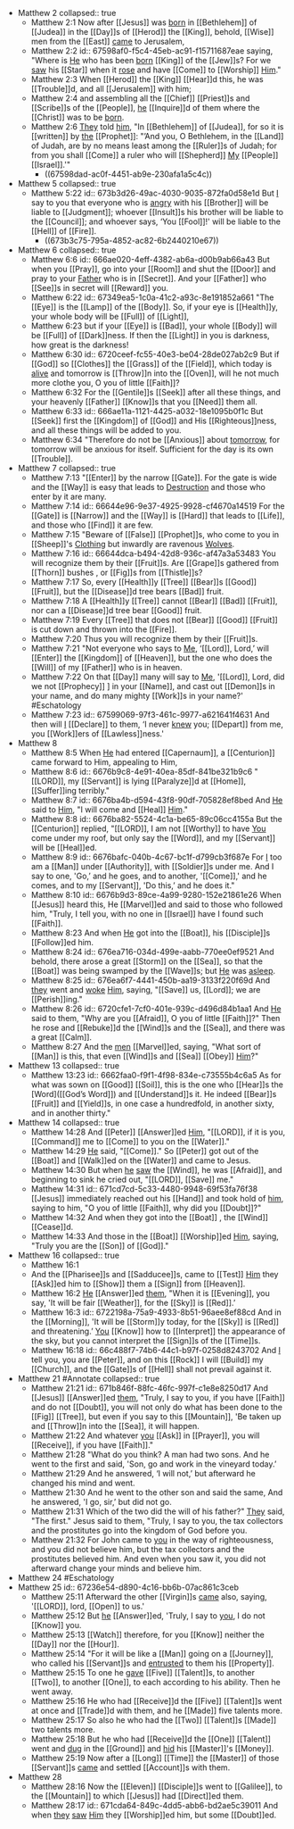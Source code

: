 - Matthew 2
  collapsed:: true
	- Matthew 2:1
	  Now after [[Jesus]] was [born]([[Birth]]) in [[Bethlehem]] of [[Judea]] in the [[Day]]s of [[Herod]] the [[King]], behold, [[Wise]] men from the [[East]] [came]([[Come]]) to Jerusalem,
	- Matthew 2:2
	  id:: 67598af0-f5c4-45eb-ac91-f15711687eae
	  saying, "Where is [He]([[Jesus]]) who has been [born]([[Birth]]) [[King]] of the [[Jew]]s? For we [saw]([[See]]) his [[Star]] when it [rose]([[Rise]]) and have [[Come]] to [[Worship]] [Him]([[Christ]])."
	- Matthew 2:3
	  When [[Herod]] the [[King]] [[Hear]]d this, he was [[Trouble]]d, and all [[Jerusalem]] with him;
	- Matthew 2:4
	  and assembling all the [[Chief]] [[Priest]]s and [[Scribe]]s of the [[People]], [he]([[Herod]]) [[Inquire]]d of them where the [[Christ]] was to be [born]([[Christ]]).
	- Matthew 2:6
	  [They]([[Priest]]) told [him]([[Herod]]), "In [[Bethlehem]] of [[Judea]], for so it is [[written]] by [the]([[Micah]]) [[Prophet]]:
	  "’And you, O Bethlehem, in the [[Land]] of Judah,
	  are by no means least among the [[Ruler]]s of Judah;
	  for from you shall [[Come]] a ruler
	  who will [[Shepherd]] [My]([[God]]) [[People]] [[Israel]].'"
		- ((67598dad-ac0f-4451-ab9e-230afa1a5c4c))
- Matthew 5
  collapsed:: true
	- Matthew 5:22
	  id:: 673b3d26-49ac-4030-9035-872fa0d58e1d
	  But [I]([[Jesus]]) say to you that everyone who is [angry]([[Anger]]) with his [[Brother]] will be liable to [[Judgment]]; whoever [[Insult]]s his brother will be liable to the [[Council]]; and whoever says, ‘You [[Fool]]!' will be liable to the [[Hell]] of [[Fire]].
		- ((673b3c75-795a-4852-ac82-6b2440210e67))
- Matthew 6
  collapsed:: true
	- Matthew 6:6
	  id:: 666ae020-4eff-4382-ab6a-d00b9ab66a43
	  But when you [[Pray]], go into your [[Room]] and shut the [[Door]] and pray to your [Father]([[God]]) who is in [[Secret]]. And your [[Father]] who [[See]]s in secret will [[Reward]] you.
	- Matthew 6:22
	  id:: 67349ea5-1c0a-41c2-a93c-8e191852a661
	  "The [[Eye]] is the [[Lamp]] of the [[Body]]. So, if your eye is [[Health]]y, your whole body will be [[Full]] of [[Light]],
	- Matthew 6:23
	  but if your [[Eye]] is [[Bad]], your whole [[Body]] will be [[Full]] of [[Dark]]ness. If then the [[Light]] in you is darkness, how great is the darkness!
	- Matthew 6:30
	  id:: 6720ceef-fc55-40e3-be04-28de027ab2c9
	  But if [[God]] so [[Clothes]] the [[Grass]] of the [[Field]], which today is [alive]([[Life]]) and tomorrow is [[Throw]]n into the [[Oven]], will he not much more clothe you, O you of little [[Faith]]?
	- Matthew 6:32
	  For the [[Gentile]]s [[Seek]] after all these things, and your heavenly [[Father]] [[Know]]s that you [[Need]] them all.
	- Matthew 6:33 
	  id:: 666ae11a-1121-4425-a032-18e1095b0f1c
	  But [[Seek]] first the [[Kingdom]] of [[God]] and His [[Righteous]]ness, and all these things will be added to you.
	- Matthew 6:34
	  "Therefore do not be [[Anxious]] about [tomorrow]([[Future]]), for tomorrow will be anxious for itself. Sufficient for the day is its own [[Trouble]].
- Matthew 7
  collapsed:: true
	- Matthew 7:13
	  "[[Enter]] by the narrow [[Gate]]. For the gate is wide and the [[Way]] is easy that leads to [Destruction]([[Destroy]]) and those who enter by it are many.
	- Matthew 7:14
	  id:: 66644e96-9e37-4925-9928-cf4670a14519
	  For the [[Gate]] is [[Narrow]] and the [[Way]] is [[Hard]] that leads to [[Life]], and those who [[Find]] it are few.
	- Matthew 7:15
	  "Beware of [[False]] [[Prophet]]s, who come to you in [[Sheep]]'s [Clothing]([[Clothes]]) but inwardly are ravenous [Wolves]([[Wolf]]).
	- Matthew 7:16
	  id:: 66644dca-b494-42d8-936c-af47a3a53483
	  You will recognize them by their [[Fruit]]s. Are [[Grape]]s gathered from [[Thorn]] bushes , or [[Fig]]s from [[Thistle]]s?
	- Matthew 7:17
	  So, every [[Health]]y [[Tree]] [[Bear]]s [[Good]] [[Fruit]], but the [[Disease]]d tree bears [[Bad]] fruit.
	- Matthew 7:18
	  A [[Health]]y [[Tree]] cannot [[Bear]] [[Bad]] [[Fruit]], nor can a [[Disease]]d tree bear [[Good]] fruit.
	- Matthew 7:19
	  Every [[Tree]] that does not [[Bear]] [[Good]] [[Fruit]] is cut down and thrown into the [[Fire]].
	- Matthew 7:20
	  Thus you will recognize them by their [[Fruit]]s.
	- Matthew 7:21
	  "Not everyone who says to [Me]([[Jesus]]), ‘[[Lord]], Lord,’ will [[Enter]] the [[Kingdom]] of [[Heaven]], but the one who does the [[Will]] of my [[Father]] who is in heaven.
	- Matthew 7:22
	  On that [[Day]] many will say to [Me]([[Jesus]]), '[[Lord]], Lord, did we not [[Prophecy]] ] in your [[Name]], and cast out [[Demon]]s in your name, and do many mighty [[Work]]s in your name?' #Eschatology
	- Matthew 7:23
	  id:: 67599069-97f3-461c-9977-a621641f4631
	  And then will [I]([[Jesus]]) [[Declare]] to them, ‘I never [knew]([[Know]]) you; [[Depart]] from me, you [[Work]]ers of [[Lawless]]ness.'
- Matthew 8
	- Matthew 8:5
	  When [He]([[Jesus]]) had entered [[Capernaum]], a [[Centurion]] came forward to Him, appealing to Him,
	- Matthew 8:6
	  id:: 6676b9c8-4e91-40ea-85df-841be321b9c6
	  "[[LORD]], my [[Servant]] is lying [[Paralyze]]d at [[Home]], [[Suffer]]ing terribly."
	- Matthew 8:7
	  id:: 6676ba4b-d594-43f8-90df-705828ef8bed
	  And [He]([[Jesus]]) said to [Him]([[Centurion]]), "I will come and [[Heal]] [Him]([[Servant]])."
	- Matthew 8:8
	  id:: 6676ba82-5524-4c1a-be65-89c06cc4155a
	  But the [[Centurion]] replied, "[[LORD]], I am not [[Worthy]] to have [You]([[Jesus]]) come under my roof, but only say the [[Word]], and my [[Servant]] will be [[Heal]]ed.
	- Matthew 8:9
	  id:: 6676bafc-040b-4c67-bc1f-d799cb3f687e
	  For [I]([[Centurion]]) too am a [[Man]] under [[Authority]], with [[Soldier]]s under me. And I say to one, 'Go,’ and he goes, and to another, '[[Come]],' and he comes, and to my [[Servant]], 'Do this,’ and he does it."
	- Matthew 8:10
	  id:: 6676b9d3-89ce-4a99-9280-152e21861e26
	  When [[Jesus]] heard this, He [[Marvel]]ed and said to those who followed him, "Truly, I tell you, with no one in [[Israel]] have I found such [[Faith]].
	- Matthew 8:23
	  And when [He]([[Jesus]]) got into the [[Boat]], his [[Disciple]]s [[Follow]]ed him.
	- Matthew 8:24
	  id:: 676ea716-034d-499e-aabb-770ee0ef9521
	  And behold, there arose a great [[Storm]] on the [[Sea]], so that the [[Boat]] was being swamped by the [[Wave]]s; but [He]([[Jesus]]) was [asleep]([[Sleep]]).
	- Matthew 8:25
	  id:: 676ea6f7-4441-450b-aa19-3133f220f69d
	  And [they]([[Disciple]]) went and [woke]([[Awake]]) [Him]([[Jesus]]), saying, "[[Save]] us, [[Lord]]; we are [[Perish]]ing."
	- Matthew 8:26
	  id:: 6720cfe1-7cf0-401e-939c-d496d84b1aa1
	  And [He]([[Jesus]]) said to them, "Why are you [[Afraid]], O you of little [[Faith]]?" Then he rose and [[Rebuke]]d the [[Wind]]s and the [[Sea]], and there was a great [[Calm]].
	- Matthew 8:27
	  And the [men]([[Disciple]]) [[Marvel]]ed, saying, "What sort of [[Man]] is this, that even [[Wind]]s and [[Sea]] [[Obey]] [Him]([[Jesus]])?"
- Matthew 13
  collapsed:: true
	- Matthew 13:23
	  id:: 6662faa0-f9f1-4f98-834e-c73555b4c6a5
	  As for what was sown on [[Good]] [[Soil]], this is the one who [[Hear]]s the [Word]([[God’s Word]]) and [[Understand]]s it. He indeed [[Bear]]s [[Fruit]] and [[Yield]]s, in one case a hundredfold, in another sixty, and in another thirty."
- Matthew 14
  collapsed:: true
	- Matthew 14:28
	  And [[Peter]] [[Answer]]ed [Him]([[Jesus]]), "[[LORD]], if it is you, [[Command]] me to [[Come]] to you on the [[Water]]."
	- Matthew 14:29
	  [He]([[Jesus]]) said, "[[Come]]." So [[Peter]] got out of the [[Boat]] and [[Walk]]ed on the [[Water]] and came to Jesus.
	- Matthew 14:30
	  But when [he]([[Peter]]) [saw]([[See]]) the [[Wind]], he was [[Afraid]], and beginning to sink he cried out, "[[LORD]], [[Save]] me."
	- Matthew 14:31
	  id:: 671cd7cd-5c33-4480-9948-69f53fa76f38
	  [[Jesus]] immediately reached out his [[Hand]] and took hold of [him]([[Peter]]), saying to him, "O you of little [[Faith]], why did you [[Doubt]]?"
	- Matthew 14:32
	  And when they got into the [[Boat]] , the [[Wind]] [[Cease]]d.
	- Matthew 14:33
	  And those in the [[Boat]] [[Worship]]ed [Him]([[Jesus]]), saying, "Truly you are the [[Son]] of [[God]]."
- Matthew 16
  collapsed:: true
	- Matthew 16:1
	- And the [[Pharisee]]s and [[Sadducee]]s, came to [[Test]] [Him]([[Jesus]]) they [[Ask]]ed him to [[Show]] them a [[Sign]] from [[Heaven]].
	- Matthew 16:2
	  [He]([[Jesus]]) [[Answer]]ed [them]([[Pharisee]]), "When it is [[Evening]], you say, 'It will be fair [[Weather]], for the [[Sky]] is [[Red]].’
	- Matthew 16:3
	  id:: 6722198a-75a9-4933-8b51-96aee8ef88cd
	  And in the [[Morning]], 'It will be [[Storm]]y today, for the [[Sky]] is [[Red]] and threatening.’ [You]([[Pharisee]]) [[Know]] how to [[Interpret]] the appearance of the sky, but you cannot interpret the [[Sign]]s of the [[Time]]s.
	- Matthew 16:18
	  id:: 66c488f7-74b6-44c1-b97f-0258d8243702
	  And [I]([[Jesus]]) tell you, you are [[Peter]], and on this [[Rock]] I will [[Build]] my [[Church]], and the [[Gate]]s of [[Hell]] shall not prevail against it.
- Matthew 21 #Annotate
  collapsed:: true
	- Matthew 21:21
	  id:: 671b846f-88fc-46fc-997f-c1e8e8250d17
	  And [[Jesus]] [[Answer]]ed [them]([[Disciple]]), "Truly, I say to you, if you have [[Faith]] and do not [[Doubt]], you will not only do what has been done to the [[Fig]] [[Tree]], but even if you say to this [[Mountain]], 'Be taken up and [[Throw]]n into the [[Sea]], it will happen.
	- Matthew 21:22
	  And whatever [you]([[Disciple]]) [[Ask]] in [[Prayer]], you will [[Receive]], if you have [[Faith]]."
	- Matthew 21:28
	  "What do you think? A man had two sons. And he went to the first and said, 'Son, go and work in the vineyard today.’
	- Matthew 21:29
	  And he answered, ‘I will not,’ but afterward he changed his mind and went.
	- Matthew 21:30
	  And he went to the other son and said the same, And he answered, 'I go, sir,’ but did not go.
	- Matthew 21:31
	  Which of the two did the will of his father?" [They]([[Pharisee]]) said, "The first." Jesus said to them, "Truly, I say to you, the tax collectors and the prostitutes go into the kingdom of God before you.
	- Matthew 21:32
	  For John came to [you]([[Pharisee]]) in the way of righteousness, and you did not believe him, but the tax collectors and the prostitutes believed him. And even when you saw it, you did not afterward change your minds and believe him.
- Matthew 24 #Eschatology
- Matthew 25
  id:: 67236e54-d890-4c16-bb6b-07ac861c3ceb
	- Matthew 25:11
	  Afterward the other [[Virgin]]s [came]([[Come]]) also, saying, '[[LORD]], lord, [[Open]] to us.'
	- Matthew 25:12
	  But [he]([[Bridegroom]]) [[Answer]]ed, 'Truly, I say to [you]([[Virgin]]), I do not [[Know]] you.
	- Matthew 25:13
	  [[Watch]] therefore, for you [[Know]] neither the [[Day]] nor the [[Hour]].
	- Matthew 25:14
	  "For it will be like a [[Man]] going on a [[Journey]], who called his [[Servant]]s and [entrusted]([[Trust]]) to them his [[Property]].
	- Matthew 25:15
	  To one he [gave]([[Gift]]) [[Five]] [[Talent]]s, to another [[Two]], to another [[One]], to each according to his ability. Then he went away.
	- Matthew 25:16
	  He who had [[Receive]]d the [[Five]] [[Talent]]s went at once and [[Trade]]d with them, and he [[Made]] five talents more.
	- Matthew 25:17
	  So also he who had the [[Two]] [[Talent]]s [[Made]] two talents more.
	- Matthew 25:18
	  But he who had [[Receive]]d the [[One]] [[Talent]] went and [dug]([[Dig]]) in the [[Ground]] and [hid]([[Hide]]) his [[Master]]'s [[Money]].
	- Matthew 25:19
	  Now after a [[Long]] [[Time]] the [[Master]] of those [[Servant]]s [came]([[Come]]) and settled [[Account]]s with them.
- Matthew 28
	- Matthew 28:16
	  Now the [[Eleven]] [[Disciple]]s went to [[Galilee]], to the [[Mountain]] to which [[Jesus]] had [[Direct]]ed them.
	- Matthew 28:17
	  id:: 671cda64-849c-4dd5-abb6-bd2ae5c39011
	  And when [they]([[Disciple]]) [saw]([[See]]) [Him]([[Jesus]]) they [[Worship]]ed him, but some [[Doubt]]ed.